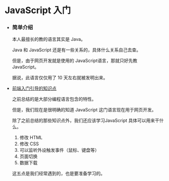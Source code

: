 # JavaScript 入门

- ### 简单介绍

  本人最擅长的教的语言其实是 Java。

  Java 和 JavaScript 还是有一些关系的，具体什么关系自己去查。

  但是，由于网页开发就是使用的 JavaScript语言，那就只好先教 JavaScript。

  据说，此语言仅仅用了 10 天左右就被发明出来。

- [前端入门引导的知识点](../前端入门引导.md)

  之前总结的是大部分编程语言包含的特性。

  但是，我们现在是很明确的知道 JavaScript 这门语言现在用于网页开发。

  除了之前总结的那些知识点外，我们还应该学习JavaScript 具体可以用来干什么。

  1. 修改 HTML
  2. 修改 CSS
  3. 可以监听外设触发事件（鼠标、键盘等）
  4. 页面切换
  5. 数据下载

    这五点是我们经常遇到的，也是要准备学习的。

  

  

  

  

  
